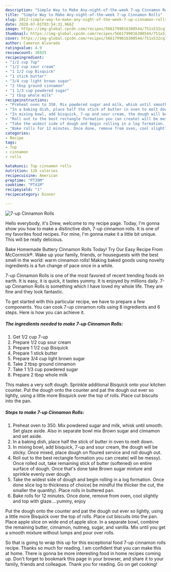 ```yaml
---
description: "Simple Way to Make Any-night-of-the-week 7-up Cinnamon Rolls"
title: "Simple Way to Make Any-night-of-the-week 7-up Cinnamon Rolls"
slug: 2012-simple-way-to-make-any-night-of-the-week-7-up-cinnamon-rolls
date: 2020-07-01T03:54:31.966Z
image: https://img-global.cpcdn.com/recipes/5661799016300544/751x532cq70/7-up-cinnamon-rolls-recipe-main-photo.jpg
thumbnail: https://img-global.cpcdn.com/recipes/5661799016300544/751x532cq70/7-up-cinnamon-rolls-recipe-main-photo.jpg
cover: https://img-global.cpcdn.com/recipes/5661799016300544/751x532cq70/7-up-cinnamon-rolls-recipe-main-photo.jpg
author: Cameron Alvarado
ratingvalue: 4.9
reviewcount: 36925
recipeingredient:
- "1/2 cup 7up"
- "1/2 cup sour cream"
- "1 1/2 cup Bisquick"
- "1 stick butter"
- "3/4 cup light brown sugar"
- "2 tbsp ground cinnamon"
- "1 1/3 cup powdered sugar"
- "2 tbsp whole milk"
recipeinstructions:
- "Preheat oven to 350. Mix powdered sugar and milk, whisk until smooth. Set glaze aside. Also in separate bowl mix Brown sugar and cinnamon and set aside."
- "In a baking dish, place half the stick of butter in oven to melt down."
- "In mixing bowl, add bisquick, 7-up and sour cream, the dough will be sticky. Once mixed, place dough on floured service and roll dough out."
- "Roll out to the best rectangle formation you can create( will be messy). Once rolled out, take remaining stick of butter (softened) on entire surface of dough. Once that&#39;s done take Brown sugar mixture and sprinkle evenly over dough."
- "Take the widest side of dough and begin rolling in a log formation. Once done slice log to thickness of choice( be mindful the thicker the cut, the smaller the quantity). Place rolls in buttered pan."
- "Bake rolls for 12 minutes. Once done, remove from oven, cool slightly and top with glaze....yummy, enjoy"
categories:
- Recipe
tags:
- 7up
- cinnamon
- rolls

katakunci: 7up cinnamon rolls 
nutrition: 128 calories
recipecuisine: American
preptime: "PT39M"
cooktime: "PT41M"
recipeyield: "1"
recipecategory: Dinner

---
```



![7-up Cinnamon Rolls](https://img-global.cpcdn.com/recipes/5661799016300544/751x532cq70/7-up-cinnamon-rolls-recipe-main-photo.jpg)

Hello everybody, it's Drew, welcome to my recipe page. Today, I'm gonna show you how to make a distinctive dish, 7-up cinnamon rolls. It is one of my favorites food recipes. For mine, I'm gonna make it a little bit unique. This will be really delicious.

Bake Homemade Buttery Cinnamon Rolls Today! Try Our Easy Recipe From McCormick®. Wake up your family, friends, or houseguests with the best smell in the world: warm cinnamon rolls! Making baked goods using novelty ingredients is a fun change of pace once in a while.

7-up Cinnamon Rolls is one of the most favored of recent trending foods on earth. It is easy, it is quick, it tastes yummy. It is enjoyed by millions daily. 7-up Cinnamon Rolls is something which I have loved my whole life. They are fine and they look fantastic.


To get started with this particular recipe, we have to prepare a few components. You can cook 7-up cinnamon rolls using 8 ingredients and 6 steps. Here is how you can achieve it.

<!--inarticleads1-->

##### The ingredients needed to make 7-up Cinnamon Rolls:

1. Get 1/2 cup 7-up
1. Prepare 1/2 cup sour cream
1. Prepare 1 1/2 cup Bisquick
1. Prepare 1 stick butter
1. Prepare 3/4 cup light brown sugar
1. Take 2 tbsp ground cinnamon
1. Take 1 1/3 cup powdered sugar
1. Prepare 2 tbsp whole milk


This makes a very soft dough. Sprinkle additional Bisquick onto your kitchen counter. Put the dough onto the counter and pat the dough out ever so lightly, using a little more Bisquick over the top of rolls. Place cut biscuits into the pan. 

<!--inarticleads2-->

##### Steps to make 7-up Cinnamon Rolls:

1. Preheat oven to 350. Mix powdered sugar and milk, whisk until smooth. Set glaze aside. Also in separate bowl mix Brown sugar and cinnamon and set aside.
1. In a baking dish, place half the stick of butter in oven to melt down.
1. In mixing bowl, add bisquick, 7-up and sour cream, the dough will be sticky. Once mixed, place dough on floured service and roll dough out.
1. Roll out to the best rectangle formation you can create( will be messy). Once rolled out, take remaining stick of butter (softened) on entire surface of dough. Once that&#39;s done take Brown sugar mixture and sprinkle evenly over dough.
1. Take the widest side of dough and begin rolling in a log formation. Once done slice log to thickness of choice( be mindful the thicker the cut, the smaller the quantity). Place rolls in buttered pan.
1. Bake rolls for 12 minutes. Once done, remove from oven, cool slightly and top with glaze....yummy, enjoy


Put the dough onto the counter and pat the dough out ever so lightly, using a little more Bisquick over the top of rolls. Place cut biscuits into the pan. Place apple slice on wide end of.apple slice. In a separate bowl, combine the remaining butter, cinnamon, nutmeg, sugar, and vanilla. Mix until you get a smooth mixture without lumps and pour over rolls. 

So that is going to wrap this up for this exceptional food 7-up cinnamon rolls recipe. Thanks so much for reading. I am confident that you can make this at home. There is gonna be more interesting food in home recipes coming up. Don't forget to bookmark this page in your browser, and share it to your family, friends and colleague. Thank you for reading. Go on get cooking!
